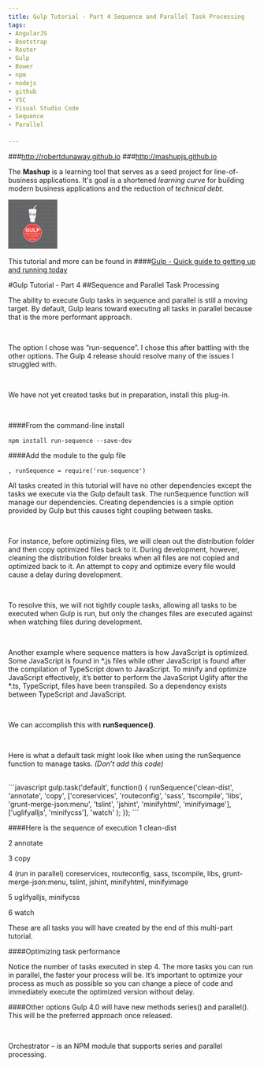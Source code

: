 ```yaml
---
title: Gulp Tutorial - Part 4 Sequence and Parallel Task Processing
tags: 
- AngularJS
- Bootstrap
- Router
- Gulp
- Bower
- npm
- nodejs
- github
- VSC
- Visual Studio Code
- Sequence
- Parallel

---
```


###http://robertdunaway.github.io
###http://mashupjs.github.io


The **Mashup** is a learning tool that serves as a seed project for line-of-business applications.  It's goal is a shortened *learning curve* for building modern business applications and the reduction of *technical debt*.


 <img src="https://raw.githubusercontent.com/MashupJS/MashupJS/master/docs/mashupWorkflow/gulp/bookcoverimage.PNG" alt="Smiley face" height="100" width="100"> 

This tutorial and more can be found in
####[Gulp - Quick guide to getting up and running today](http://www.amazon.com/Gulp-Quick-guide-getting-running-ebook/dp/B010NXMFF6/)

#Gulp Tutorial - Part 4
##Sequence and Parallel Task Processing

The ability to execute Gulp tasks in sequence and parallel is still a moving target.  By default, Gulp leans toward executing all tasks in parallel because that is the more performant approach. 
 
<br>

The option I chose was “run-sequence”.  I chose this after battling with the other options.  The Gulp 4 release should resolve many of the issues I struggled with.

<br>

We have not yet created tasks but in preparation, install this plug-in.

<br>

####From the command-line install
```
npm install run-sequence --save-dev
```

####Add the module to the gulp file
```
, runSequence = require('run-sequence')
```

All tasks created in this tutorial will have no other dependencies except the tasks we execute via the Gulp default task.  The runSequence function will manage our dependencies.  Creating dependencies is a simple option provided by Gulp but this causes tight coupling between tasks.  

<br>

For instance, before optimizing files, we will clean out the distribution folder and then copy optimized files back to it.  During development, however, cleaning the distribution folder breaks when all files are not copied and optimized back to it.  An attempt to copy and optimize every file would cause a delay during development.

<br>

To resolve this, we will not tightly couple tasks, allowing all tasks to be executed when Gulp is run, but only the changes files are executed against when watching files during development.

<br>

Another example where sequence matters is how JavaScript is optimized.  Some JavaScript is found in *.js files while other JavaScript is found after the compilation of TypeScript down to JavaScript.  To minify and optimize JavaScript effectively, it’s better to perform the JavaScript Uglify after the *.ts, TypeScript, files have been transpiled.  So a dependency exists between TypeScript and JavaScript.

<br>

We can accomplish this with **runSequence()**.

<br>

Here is what a default task might look like when using the runSequence function to manage tasks.
*(Don’t add this code)*

<br>
```javascript
gulp.task('default', function() { runSequence('clean-dist',
                                  'annotate',
                                  'copy',
                                  ['coreservices', 'routeconfig', 'sass', 'tscompile', 'libs', 'grunt-merge-json:menu', 
                                      'tslint', 'jshint', 'minifyhtml', 'minifyimage'],
                                  ['uglifyalljs', 'minifycss'],
                                  'watch'
                                          );
});
```

####Here is the sequence of execution
1 clean-dist

2 annotate

3 copy

4 (run in parallel) coreservices, routeconfig, sass, tscompile, libs, grunt-merge-json:menu, tslint, jshint, minifyhtml, minifyimage

5 uglifyalljs, minifycss

6 watch

These are all tasks you will have created by the end of this multi-part tutorial.

####Optimizing task performance

Notice the number of tasks executed in step 4.  The more tasks you can run in parallel, the faster your process will be.  It’s important to optimize your process as much as possible so you can change a piece of code and immediately execute the optimized version without delay.

####Other options
Gulp 4.0 will have new methods series() and parallel(). This will be the preferred approach once released.

<br>

Orchestrator – is an NPM module that supports series and parallel processing.
